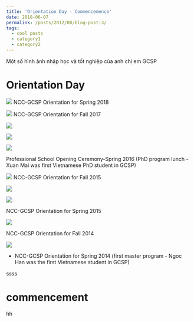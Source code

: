 ```yaml
---
title: 'Orientation Day - Commencemence'
date: 2018-06-07
permalink: /posts/2012/08/blog-post-3/
tags:
  - cool posts
  - category1
  - category2
---
```

Một số hình ảnh nhập học và tốt nghiệp của anh chị em GCSP

Orientation Day
======
![](http://www.ncc-gcsp.ac.kr/editor/edit_img/201803131335233.jpg)
NCC-GCSP Orientation for Spring 2018

![](http://www.ncc-gcsp.ac.kr/editor/edit_img/201708301429453.JPG)
NCC-GCSP Orientation for Fall 2017

![](http://www.ncc-gcsp.ac.kr/editor/edit_img/201703071552303.JPG)

![](https://lh3.googleusercontent.com/fBplQjKNjpD8WHdz4gAEdtaKsk2SqpsAauV4Z0WtTmIzyKxNUSagRfQo1DW-a6hx4U2VqPpJOp179tQvrUQYI3ugJLmy2G1syVrovPz0NOavuiBvkX2LHANJGf1mRSVuU0rPj4-6tAlRby5nIOaJDTKJuSAYa-YeqQngboDLqpW6M_6f42IX1ozaIq1RLwasjFmopB7RaEmHDGq_q_00hmc8nznsQK-AcOMvabJ9BjBT9hFbwJaEcK_Z7U1aAnifMNggJpvGya85VzDw2iGh1K7GitCDNAdxd78pj1ln-cIIPopa2j7HqhZxq59Pl3h9VEjvFcKVveKpRbyGg82kxtrosofBzDs2LTgu8ZX_82TQ_FA-mAf1SPNdON6tsZkBc9cSHt2u7x6KJng_bJ2DCwTUiSpoDWIAUAnRZ6PRr498s3DuIsLgz2pTcW2xzOzB1SkOfl_TTYzbTwawq1Hk5TIIxNF-uhCDGD_AiVF7MwBa69ShLBHaFSyYS-tEK9JnMud0JOgKMsMegA5_b_dc5AaWPZdHJcu3Vsr2G7a75i90NVIBc4NHEbCIXqDLsg0iQ_3MC5dwwyAj7YGTtcteqHkupC-HDQ8ysQrh8pE=w960-h540-no)

![](https://lh3.googleusercontent.com/g4wd-5_M7U0SrHs1Hyz0NGmySXhwaHtZEW3pXBiunAO_DaE12z1i7ezXXr3vU6Oatm5PlNPx6JUiKKLUN_1YL3c-k3Da9AwuoD9YoiHB6EZqTT_DulIqZlpqZNJ_22NrUs7gyzJ9NF8uVKazwM2Zj9GbrrXkfQeLZWmVe6ebzEa76yrzdbo8hnCWFszy4oL1QVy-AM9--gSXDD5th9gNE5btfCXQOwFy7amV1A0Z9wNRMUOZbhWXJWUP-Cnjavcp0mkDOJrt9QRTJfhKnnTIbCkLSj6RPTelZLkQHpvxP5i9DmDPrv1B8qgnfiJPHq1CNL29_5YtZHFGO1UWzIf_KpZA1x9UjBptBjFqbJHPHdjECcB0k8NsQxhl2gxozgcmRcMXAc5o09ZriX5LohQZCTiLKh6hTTH_h1DXub55Kva2h1ZJpaWUQRxpST-SgGzbbaMOFdXLLrqAOeLo0Funq87_7KXcJyM5mFjygxt9EVujhjh9krCTB5YNnpXpmOP4YXohfVKXQnph9At8RFq_Vf636TZicmhqUiAhK2fTgDZjoI4fTxdM1QLFhCbTkEkNAnI6Eng3XqqUNHjqehtGtxHTFgycfPApPqBoT7Q=w960-h540-no)

Professional School Opening Ceremony-Spring 2016 (PhD program lunch - Xuan Mai was first Vietnamese PhD student in GCSP)

![](http://www.ncc-gcsp.ac.kr/editor/edit_img/201509040913413.jpg)
NCC-GCSP Orientation for Fall 2015

![](http://www.ncc-gcsp.ac.kr/editor/edit_img/201503051338553.JPG)

![](https://lh3.googleusercontent.com/eumAK6sBnNyIHYCVWWZmTYC1YGqxfO140Fgd5h3Wx9BuqGehnAuAeI8J8c948XRQ47oEKFRp2pPSQY-A3Grr4jcKvfFeCvOJYAFhMp-PT0VkGqOW5zD0Ax1f6ZLqyPlp0jHWM-d2_EJ3yl_vMC51xyR46WGi59fqKNLnJ6aki-UwQbRJdcLoEzmzfVhCJwsXjONnsndYlTglZ9DHbd2TIDc40SKkpgzsZ7gXS5RT9PzJY97m85LqMtQFpKJ0bONTYf4zv8GhpncYDiJ-iXm2ydkwn1pbBpsLcvy0jSm9AQPTo9-MqIrPt0u6MVROWHz0QX3rOnI6ZJoTOlcoYPKEW5_YGfk1j1w3jjujoHv3gU_lNl5IeUyNLftI0A1XcM1c2KBUKlL0JszkeCcbZ5aSGruJYBSzDe4oDNsu_SeN37JANbGt41gOKmGogsI9iM7pv3DYHbKBIazDExyY6Cs7K8I_oHfnf7OsGMj758hZfU6qxoRGjPJSROyXiWOopdJP2UhQ_0a0XPiSYrzM8dNsQLHJ-fftNtvNE8sTdUoQrR3PMF2b0bbacjy8n2xS7yEUsxWpax-hhtbXeygjQN1YCrpu3rrZmlnsAEPqKpk=w960-h720-no)


NCC-GCSP Orientation for Spring 2015

![](http://www.ncc-gcsp.ac.kr/editor/edit_img/201409190940153.JPG)

NCC-GCSP Orientation for Fall 2014


![](http://www.ncc-gcsp.ac.kr/editor/edit_img/201403131646343.jpg)
* NCC-GCSP Orientation for Spring 2014 (first master program - Ngoc Han was the first Vietnamese student in GCSP)




ssss

commencement
======
hh
